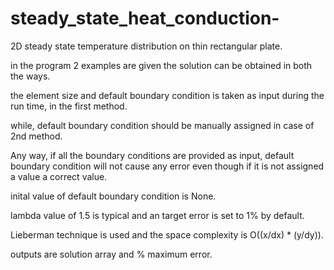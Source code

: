 # steady_state_heat_conduction-

2D steady state temperature distribution on thin rectangular plate.

in the program 2 examples are given the solution can be obtained in both the ways.

the element size and default boundary condition is taken as input during the run time, in the first method.

while, default boundary condition should be manually assigned in case of 2nd method.

Any way, if all the boundary conditions are provided as input, default boundary condition will not cause any error even though if it is not assigned a value a correct value.

inital value of default boundary condition is None.

lambda value of 1.5 is typical and an target error is set to 1% by default.

Lieberman technique is used and the space complexity is O((x/dx) * (y/dy)).

outputs are solution array and % maximum error.
